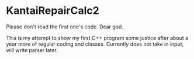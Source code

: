 # KantaiRepairCalc2
Please don't read the first one's code. Dear god.

This is my attempt to show my first C++ program some justice after about a year more of regular coding and classes.
Currently does not take in input, will write parser later.
